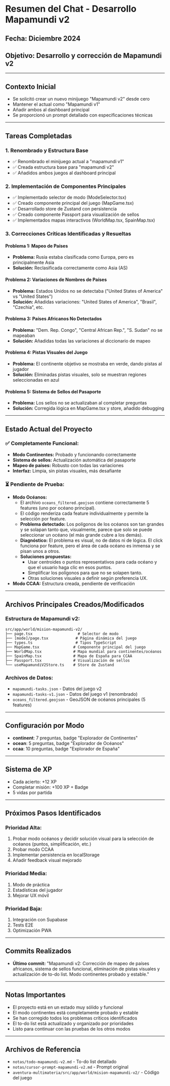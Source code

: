 # Resumen del Chat - Desarrollo Mapamundi v2

## **Fecha:** Diciembre 2024
## **Objetivo:** Desarrollo y corrección de Mapamundi v2

---

## **Contexto Inicial**
- Se solicitó crear un nuevo minijuego "Mapamundi v2" desde cero
- Mantener el actual como "Mapamundi v1" 
- Añadir ambos al dashboard principal
- Se proporcionó un prompt detallado con especificaciones técnicas

---

## **Tareas Completadas**

### **1. Renombrado y Estructura Base**
- ✅ Renombrado el minijuego actual a "mapamundi v1"
- ✅ Creada estructura base para "mapamundi v2"
- ✅ Añadidos ambos juegos al dashboard principal

### **2. Implementación de Componentes Principales**
- ✅ Implementado selector de modo (ModeSelector.tsx)
- ✅ Creado componente principal del juego (MapGame.tsx)
- ✅ Desarrollado store de Zustand con persistencia
- ✅ Creado componente Passport para visualización de sellos
- ✅ Implementados mapas interactivos (WorldMap.tsx, SpainMap.tsx)

### **3. Correcciones Críticas Identificadas y Resueltas**

#### **Problema 1: Mapeo de Países**
- **Problema:** Rusia estaba clasificada como Europa, pero es principalmente Asia
- **Solución:** Reclasificada correctamente como Asia (AS)

#### **Problema 2: Variaciones de Nombres de Países**
- **Problema:** Estados Unidos no se detectaba ("United States of America" vs "United States")
- **Solución:** Añadidas variaciones: "United States of America", "Brasil", "Czechia", etc.

#### **Problema 3: Países Africanos No Detectados**
- **Problema:** "Dem. Rep. Congo", "Central African Rep.", "S. Sudan" no se mapeaban
- **Solución:** Añadidas todas las variaciones al diccionario de mapeo

#### **Problema 4: Pistas Visuales del Juego**
- **Problema:** El continente objetivo se mostraba en verde, dando pistas al jugador
- **Solución:** Eliminadas pistas visuales, solo se muestran regiones seleccionadas en azul

#### **Problema 5: Sistema de Sellos del Pasaporte**
- **Problema:** Los sellos no se actualizaban al completar preguntas
- **Solución:** Corregida lógica en MapGame.tsx y store, añadido debugging

---

## **Estado Actual del Proyecto**

### **✅ Completamente Funcional:**
- **Modo Continentes:** Probado y funcionando correctamente
- **Sistema de sellos:** Actualización automática del pasaporte
- **Mapeo de países:** Robusto con todas las variaciones
- **Interfaz:** Limpia, sin pistas visuales, más desafiante

### **⏳ Pendiente de Prueba:**
- **Modo Océanos:**
  - El archivo `oceans_filtered.geojson` contiene correctamente 5 features (uno por océano principal).
  - El código renderiza cada feature individualmente y permite la selección por feature.
  - **Problema detectado:** Los polígonos de los océanos son tan grandes y se solapan tanto que, visualmente, parece que solo se puede seleccionar un océano (el más grande cubre a los demás).
  - **Diagnóstico:** El problema es visual, no de datos ni de lógica. El click funciona por feature, pero el área de cada océano es inmensa y se pisan unos a otros.
  - **Soluciones propuestas:**
    - Usar centroides o puntos representativos para cada océano y que el usuario haga clic en esos puntos.
    - Simplificar los polígonos para que no se solapen tanto.
    - Otras soluciones visuales a definir según preferencia UX.
- **Modo CCAA:** Estructura creada, pendiente de verificación

---

## **Archivos Principales Creados/Modificados**

### **Estructura de Mapamundi v2:**
```
src/app/world/mision-mapamundi-v2/
├── page.tsx                    # Selector de modo
├── [mode]/page.tsx            # Página dinámica del juego
├── types.ts                   # Tipos TypeScript
├── MapGame.tsx               # Componente principal del juego
├── WorldMap.tsx              # Mapa mundial para continentes/océanos
├── SpainMap.tsx              # Mapa de España para CCAA
├── Passport.tsx              # Visualización de sellos
└── useMapamundiV2Store.ts    # Store de Zustand
```

### **Archivos de Datos:**
- `mapamundi-tasks.json` - Datos del juego v2
- `mapamundi-tasks-v1.json` - Datos del juego v1 (renombrado)
- `oceans_filtered.geojson` - GeoJSON de océanos principales (5 features)

---

## **Configuración por Modo**
- **continent**: 7 preguntas, badge "Explorador de Continentes"
- **ocean**: 5 preguntas, badge "Explorador de Océanos"  
- **ccaa**: 10 preguntas, badge "Explorador de España"

---

## **Sistema de XP**
- Cada acierto: +12 XP
- Completar misión: +100 XP + Badge
- 5 vidas por partida

---

## **Próximos Pasos Identificados**

### **Prioridad Alta:**
1. Probar modo océanos y decidir solución visual para la selección de océanos (puntos, simplificación, etc.)
2. Probar modo CCAA
3. Implementar persistencia en localStorage
4. Añadir feedback visual mejorado

### **Prioridad Media:**
1. Modo de práctica
2. Estadísticas del jugador
3. Mejorar UX móvil

### **Prioridad Baja:**
1. Integración con Supabase
2. Tests E2E
3. Optimización PWA

---

## **Commits Realizados**
- **Último commit:** "Mapamundi v2: Corrección de mapeo de países africanos, sistema de sellos funcional, eliminación de pistas visuales y actualización de to-do list. Modo continentes probado y estable."

---

## **Notas Importantes**
- El proyecto está en un estado muy sólido y funcional
- El modo continentes está completamente probado y estable
- Se han corregido todos los problemas críticos identificados
- El to-do list está actualizado y organizado por prioridades
- Listo para continuar con las pruebas de los otros modos

---

## **Archivos de Referencia**
- `notas/todo-mapamundi-v2.md` - To-do list detallado
- `notas/cursor-prompt-mapamundi-v2.md` - Prompt original
- `aventura-multimateria/src/app/world/mision-mapamundi-v2/` - Código del juego 
